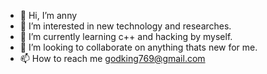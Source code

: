 - 👋 Hi, I’m anny
- 👀 I’m interested in new technology and researches.
- 🌱 I’m currently learning c++ and hacking by myself.
- 💞️ I’m looking to collaborate on anything thats new for me.
- 📫 How to reach me  godking769@gmail.com

<!---
CLHaker/CLHaker is a ✨ special ✨ repository because its `README.md` (this file) appears on your GitHub profile.
You can click the Preview link to take a look at your changes.
--->
